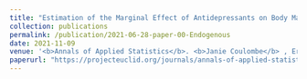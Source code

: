 ```yaml
---
title: "Estimation of the Marginal Effect of Antidepressants on Body Mass Index under Confounding and Endogenous Covariate-Driven Monitoring Times"
collection: publications
permalink: /publication/2021-06-28-paper-00-Endogenous
date: 2021-11-09
venue: '<b>Annals of Applied Statistics</b>. <b>Janie Coulombe</b> , Erica EM Moodie, Robert W Platt, and Christel Renoux'
paperurl: "https://projecteuclid.org/journals/annals-of-applied-statistics/volume-16/issue-3/Estimation-of-the-marginal-effect-of-antidepressants-on-body-mass/10.1214/21-AOAS1570.full"
---
```

